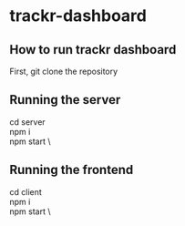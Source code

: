 # trackr-dashboard

## How to run trackr dashboard

First, git clone the repository

## Running the server
 cd server \
 npm i \
 npm start \

## Running the frontend
 cd client \
 npm i \
 npm start \
